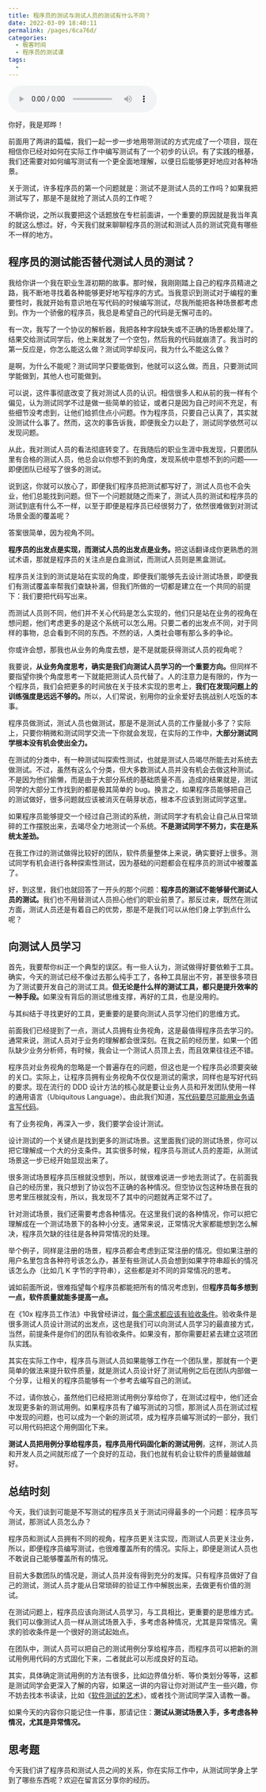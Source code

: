 ```yaml
---
title: 程序员的测试与测试人员的测试有什么不同？
date: 2022-03-09 18:40:11
permalink: /pages/6ca76d/
categories:
  - 极客时间
  - 程序员的测试课
tags:
  - 
---
```

<audio title="03.程序员的测试与测试人员的测试有什么不同？" src="https://static001.geekbang.org/resource/audio/ac/f9/ac51f6e0e838020614yyb04yy3eb7cf9.mp3" controls="controls"></audio> 
<p>你好，我是郑晔！</p><p>前面用了两讲的篇幅，我们一起一步一步地用带测试的方式完成了一个项目，现在相信你已经对如何在实际工作中编写测试有了一个初步的认识。有了实践的根基，我们还需要对如何编写测试有一个更全面地理解，以便日后能够更好地应对各种场景。</p><p>关于测试，许多程序员的第一个问题就是：测试不是测试人员的工作吗？如果我把测试写了，那是不是就抢了测试人员的工作呢？</p><p>不瞒你说，之所以我要把这个话题放在专栏前面讲，一个重要的原因就是我当年真的就这么想过。好，今天我们就来聊聊程序员的测试和测试人员的测试究竟有哪些不一样的地方。</p><h2>程序员的测试能否替代测试人员的测试？</h2><p>我给你讲一个我在职业生涯初期的故事。那时候，我刚刚踏上自己的程序员精进之路，我不断地寻找着各种能够更好地写程序的方式。当我意识到测试对于编程的重要性时，我就开始有意识地在写代码的时候编写测试，尽我所能把各种场景都考虑到。作为一个骄傲的程序员，我总是希望自己的代码是无懈可击的。</p><p>有一次，我写了一个协议的解析器，我把各种字段缺失或不正确的场景都处理了。结果交给测试同学后，他上来就发了一个空包，然后我的代码就崩溃了。我当时的第一反应是，你怎么能这么做？测试同学却反问，我为什么不能这么做？</p><!-- [[[read_end]]] --><p>是啊，为什么不能呢？测试同学只要能做到，他就可以这么做。而且，只要测试同学能做到，其他人也可能做到。</p><p>可以说，这件事彻底改变了我对测试人员的认识。相信很多人和从前的我一样有个偏见，认为测试同学不过是做一些简单的验证，或者只是因为自己时间不充足，有些细节没考虑到，让他们给抓住点小问题。作为程序员，只要自己认真了，其实就没测试什么事了。然而，这次的事告诉我，即便我全力以赴了，测试同学依然可以发现问题。</p><p>从此，我对测试人员的看法彻底转变了。在我随后的职业生涯中我发现，只要团队里有合格的测试人员，他总会以你想不到的角度，发现系统中意想不到的问题——即便团队已经写了很多的测试。</p><p>说到这，你就可以放心了，即便我们程序员把测试都写好了，测试人员也不会失业，他们总能找到问题。但下一个问题就随之而来了，测试人员的测试和程序员的测试到底有什么不一样，以至于即便是程序员已经很努力了，依然很难做到对测试场景全面的覆盖呢？</p><p>答案很简单，因为视角不同。</p><p><strong>程序员的出发点是实现，而测试人员的出发点是业务。</strong>把这话翻译成你更熟悉的测试术语，那就是程序员的关注点是白盒测试，而测试人员则是黑盒测试。</p><p>程序员关注到的测试是站在实现的角度，即便我们能够先去设计测试场景，即便我们有测试覆盖率帮我们查缺补漏，但我们所做的一切都是建立在一个共同的前提下：我们要把代码写出来。</p><p>而测试人员则不同，他们并不关心代码是怎么实现的，他们只是站在业务的视角在想问题，他们考虑更多的是这个系统可以怎么用。只要二者的出发点不同，对于同样的事物，总会看到不同的东西。不然的话，人类社会哪有那么多的争论。</p><p>你或许会想，那我也从业务的角度去想，是不是就能获得测试人员的视角呢？</p><p>我要说，<strong>从业务角度思考，确实是我们向测试人员学习的一个重要方向。</strong>但同样不要指望你换个角度思考一下就能把测试人员代替了。人的注意力是有限的，作为一个程序员，我们会把更多的时间放在关于技术实现的思考上，<strong>我们在发现问题上的训练强度是远远不够的。</strong>所以，人们常说，别用你的业余爱好去挑战别人吃饭的本事。</p><p>程序员做测试，测试人员也做测试，那是不是测试人员的工作量就小多了？实际上，只要你稍微和测试同学交流一下你就会发现，在实际的工作中，<strong>大部分测试同学根本没有机会使出全力。</strong></p><p>在测试的分类中，有一种测试叫探索性测试，也就是测试人员竭尽所能去对系统去做测试。不过，虽然有这么个分类，但大多数测试人员并没有机会去做这种测试。不是因为他们偷懒，而是由于大部分系统的基础质量不高，造成的结果就是，测试同学的大部分工作找到的都是极其简单的 bug。换言之，如果程序员能够把自己的测试做好，很多问题就应该被消灭在萌芽状态，根本不应该到测试同学这里。</p><p>如果程序员能够提交一个经过自己测试的系统，测试同学才有机会让自己从日常琐碎的工作摆脱出来，去竭尽全力地测试一个系统。<strong>不是测试同学不努力，实在是系统太差劲。</strong></p><p>在我工作过的测试做得比较好的团队，软件质量整体上来说，确实要好上很多。测试同学有机会进行各种探索性测试，因为基础的问题都会在程序员的测试中被覆盖了。</p><p>好，到这里，我们也就回答了一开头的那个问题：<strong>程序员的测试不能够替代测试人员的测试。</strong>我们也不用替测试人员担心他们的职业前景了。那反过来，既然在测试方面，测试人员还是有着自己的优势，那是不是我们可以从他们身上学到点什么呢？</p><h2>向测试人员学习</h2><p>首先，我要帮你纠正一个典型的误区。有一些人认为，测试做得好要依赖于工具。确实，今天的测试已经不像过去那么纯手工了，各种工具层出不穷，甚至很多项目为了测试要开发自己的测试工具。<strong>但无论是什么样的测试工具，都只是提升效率的一种手段。</strong>如果没有背后的测试思维支撑，再好的工具，也是没用的。</p><p>与其纠结于寻找更好的工具，更重要的是要向测试人员学习他们的思维方式。</p><p>前面我们已经提到了一点，测试人员拥有业务视角，这是最值得程序员去学习的。通常来说，测试人员对于业务的理解都会很深刻。在我之前的经历里，如果一个团队缺少业务分析师，有时候，我会让一个测试人员顶上去，而且效果往往还不错。</p><p>程序员对业务视角的忽略是一个普遍存在的问题，但这也是一个程序员必须要突破的关口。实际上，让程序员拥有业务视角不仅仅是测试的需求，同样也是写好代码的要求。现在流行的 DDD 设计方法的核心就是要让业务人员和开发团队使用一样的通用语言（Ubiquitous Language）。由此我们知道，<a href="https://time.geekbang.org/column/article/82581">写代码要尽可能用业务语言写代码</a>。</p><p>有了业务视角，再深入一步，我们要学会设计测试。</p><p>设计测试的一个关键点是找到更多的测试场景。这里面我们说的测试场景，你可以把它理解成一个大的分支条件。其实很多时候，程序员与测试人员的差距，从测试场景这一步已经开始显现出来了。</p><p>很多测试场景程序员压根就没想到，所以，就很难说进一步地去测试了。在前面我自己的经历里，我只想到了协议包不正确的各种情况。但空协议包这种场景在我的思考里压根就没有，所以，我发现不了其中的问题就再正常不过了。</p><p>针对测试场景，我们还需要考虑各种情况。在这里我们说的各种情况，你可以把它理解成在一个测试场景下的各种小分支。通常来说，正常情况大家都能想到怎么解决，程序员欠缺的往往是各种异常情况的处理。</p><p>举个例子，同样是注册的场景，程序员都会考虑到正常注册的情况。但如果注册的用户名里包含各种符号该怎么办，甚至有些测试人员会想到如果字符串超长的情况该怎么办（比如几 K 字节的字符串），这些都是对不同的异常情况的思考。</p><p>诚如前面所说，很难指望每个程序员都能把所有的情况考虑到，但<strong>程序员每多想到一点，软件质量就能多提高一点。</strong></p><p>在《10x 程序员工作法》中我曾经讲过，<a href="https://time.geekbang.org/column/article/75100">每个需求都应该有验收条件</a>。验收条件是很多测试人员设计测试的出发点，这也是我们可以向测试人员学习的最直接方式，当然，前提条件是你们的团队有验收条件。如果没有，那你需要赶紧去建立这项团队实践。</p><p>其实在实际工作中，程序员与测试人员如果能够工作在一个团队里，那就有一个更简单的做法来提升软件质量，就是测试人员设计好了测试用例之后在团队内部做一个分享，让相关的程序员能够有一个参考去编写自己的测试。</p><p>不过，请你放心，虽然他们已经把测试用例分享给你了，在测试过程中，他们还会发现更多新的测试用例。如果程序员有了编写测试的习惯，那测试人员在测试过程中发现的问题，也可以成为一个新的测试项，成为程序员编写测试的一部分，我们可以用代码把这个用例固化下来。</p><p><strong>测试人员把用例分享给程序员，程序员用代码固化新的测试用例</strong>，这样，测试人员和开发人员之间就形成了一个良好的互动，我们也就有机会让软件的质量越做越好。</p><h2>总结时刻</h2><p>今天，我们谈到可能是不写测试的程序员关于测试问得最多的一个问题：程序员写测试，那测试人员怎么办？</p><p>程序员和测试人员拥有不同的视角，程序员更关注实现，而测试人员更关注业务，所以，即便程序员编写测试，也很难覆盖所有的情况。实际上，即便是测试人员也不敢说自己能够覆盖所有的情况。</p><p>目前大多数团队的情况是，测试人员并没有得到充分的发挥。只有程序员做好了自己的测试，测试人员才能从日常琐碎的验证工作中解脱出来，去做更有价值的测试。</p><p>在测试问题上，程序员应该向测试人员学习，与工具相比，更重要的是思维方式。我们可以像测试人员一样从测试场景入手，多考虑各种情况，尤其是异常情况。需求的验收条件是一个很好的测试起始点。</p><p>在团队中，测试人员可以把自己的测试用例分享给程序员，而程序员可以把新的测试用例用代码的方式固化下来，二者就此可以形成良好的互动。</p><p>其实，具体确定测试用例的方法有很多，比如边界值分析、等价类划分等等，这都是测试同学会更深入了解的内容，如果这一讲的内容让你对测试产生一些兴趣，你不妨去找本书读读，比如《<a href="https://book.douban.com/subject/10549782/">软件测试的艺术</a>》，或者找个测试同学深入请教一番。</p><p>如果今天的内容你只能记住一件事，那请记住：<strong>测试从测试场景入手，多考虑各种情况，尤其是异常情况。</strong></p><h2>思考题</h2><p>今天我们讲了程序员和测试人员之间的关系，你在实际工作中，从测试同学身上学到了哪些东西呢？欢迎在留言区分享你的经历。</p>